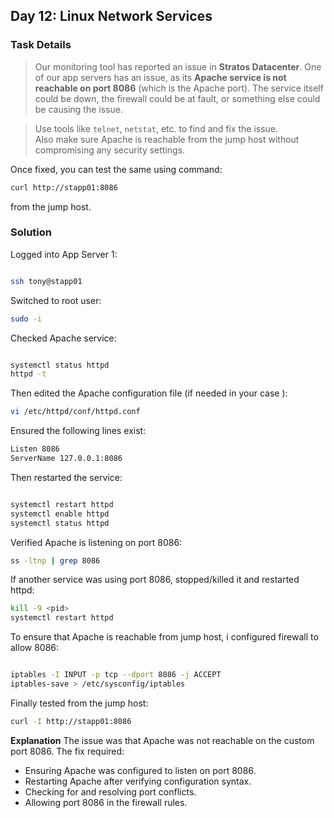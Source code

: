 ## Day 12: Linux Network Services

### Task Details  
>Our monitoring tool has reported an issue in **Stratos Datacenter**. One of our app servers has an issue, as its **Apache service is not reachable on port 8086** (which is the Apache port). The service itself could be down, the firewall could be at fault, or something else could be causing the issue.  

>Use tools like `telnet`, `netstat`, etc. to find and fix the issue.  
Also make sure Apache is reachable from the jump host without compromising any security settings.  

Once fixed, you can test the same using command:  
```bash
curl http://stapp01:8086
```

from the jump host.

### Solution

Logged into App Server 1:

```bash

ssh tony@stapp01
```
Switched to root user:

```bash
sudo -i
```
Checked Apache service:

```bash

systemctl status httpd
httpd -t
```

Then edited the Apache configuration file (if needed in your case ):

```bash
vi /etc/httpd/conf/httpd.conf
```
Ensured the following lines exist:
```bash
Listen 8086
ServerName 127.0.0.1:8086
```
Then restarted the service:

```bash

systemctl restart httpd
systemctl enable httpd
systemctl status httpd
```
Verified Apache is listening on port 8086:

```bash
ss -ltnp | grep 8086
```
If another service was using port 8086, stopped/killed it and restarted httpd:
```bash
kill -9 <pid>
systemctl restart httpd
```


To ensure that Apache is reachable from jump host, i configured firewall to allow 8086:
```bash

iptables -I INPUT -p tcp --dport 8086 -j ACCEPT
iptables-save > /etc/sysconfig/iptables
```
Finally tested from the jump host:
```bash
curl -I http://stapp01:8086
```
**Explanation**
The issue was that Apache was not reachable on the custom port 8086.
The fix required:
* Ensuring Apache was configured to listen on port 8086.
* Restarting Apache after verifying configuration syntax.
* Checking for and resolving port conflicts.
* Allowing port 8086 in the firewall rules.



